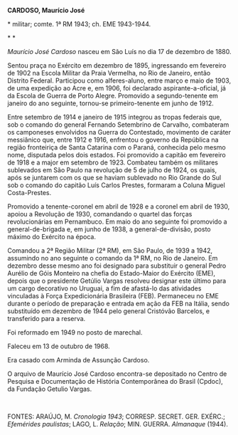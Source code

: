 **CARDOSO, Maurício José**

\* militar; comte. 1ª RM 1943; ch. EME 1943-1944.

* *

*Maurício José Cardoso* nasceu em São Luís no dia 17 de dezembro de
1880.

Sentou praça no Exército em dezembro de 1895, ingressando em fevereiro
de 1902 na Escola Militar da Praia Vermelha, no Rio de Janeiro, então
Distrito Federal. Participou como alferes-aluno, entre março e maio de
1903, de uma expedição ao Acre e, em 1906, foi declarado
aspirante-a-oficial, já da Escola de Guerra de Porto Alegre. Promovido a
segundo-tenente em janeiro do ano seguinte, tornou-se primeiro-tenente
em junho de 1912.

Entre setembro de 1914 e janeiro de 1915 integrou as tropas federais
que, sob o comando do general Fernando Setembrino de Carvalho,
combateram os camponeses envolvidos na Guerra do Contestado, movimento
de caráter messiânico que, entre 1912 e 1916, enfrentou o governo da
República na região fronteiriça de Santa Catarina com o Paraná,
conhecida pelo mesmo nome, disputada pelos dois estados. Foi promovido a
capitão em fevereiro de 1918 e a major em setembro de 1923. Combateu
também os militares sublevados em São Paulo na revolução de 5 de julho
de 1924, os quais, após se juntarem com os que se haviam sublevado no
Rio Grande do Sul sob o comando do capitão Luís Carlos Prestes, formaram
a Coluna Miguel Costa-Prestes.

Promovido a tenente-coronel em abril de 1928 e a coronel em abril de
1930, apoiou a Revolução de 1930, comandando o quartel das forças
revolucionárias em Pernambuco. Em maio do ano seguinte foi promovido a
general-de-brigada e, em junho de 1938, a general-de-divisão, posto
máximo do Exército na época.

Comandou a 2ª Região Militar (2ª RM), em São Paulo, de 1939 a 1942,
assumindo no ano seguinte o comando da 1ª RM, no Rio de Janeiro. Em
dezembro desse mesmo ano foi designado para substituir o general Pedro
Aurélio de Góis Monteiro na chefia do Estado-Maior do Exército (EME),
depois que o presidente Getúlio Vargas resolveu designar este último
para um cargo decorativo no Uruguai, a fim de afastá-lo das atividades
vinculadas à Força Expedicionária Brasileira (FEB). Permaneceu no EME
durante o período de preparação e entrada em ação da FEB na Itália,
sendo substituído em dezembro de 1944 pelo general Cristóvão Barcelos, e
transferido para a reserva.

Foi reformado em 1949 no posto de marechal.

Faleceu em 13 de outubro de 1968.

Era casado com Arminda de Assunção Cardoso.

O arquivo de Maurício José Cardoso encontra-se depositado no Centro de
Pesquisa e Documentação de História Contemporânea do Brasil (Cpdoc), da
Fundação Getulio Vargas.

 

FONTES: ARAÚJO, M. *Cronologia 1943*; CORRESP. SECRET. GER. EXÉRC.;
*Efemérides paulistas*; LAGO, L. *Relação*; MIN. GUERRA. *Almanaque*
(1944).

 
